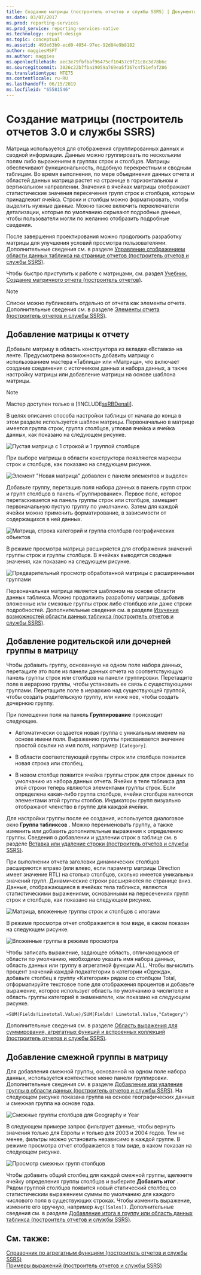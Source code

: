 ```yaml
---
title: Создание матрицы (построитель отчетов и службы SSRS) | Документы Майкрософт
ms.date: 03/07/2017
ms.prod: reporting-services
ms.prod_service: reporting-services-native
ms.technology: report-design
ms.topic: conceptual
ms.assetid: 493e63b9-ecd0-4054-97ec-92d84e9b8182
author: maggiesMSFT
ms.author: maggies
ms.openlocfilehash: aec3e79fbfbaf96475cf10457c9f21c8c3d78b6c
ms.sourcegitcommit: 3026c22b7fba19059a769ea5f367c4f51efaf286
ms.translationtype: MTE75
ms.contentlocale: ru-RU
ms.lasthandoff: 06/15/2019
ms.locfileid: "65581546"
---
```

# <a name="create-a-matrix-report-builder-and-ssrs"></a>Создание матрицы (построитель отчетов 3.0 и службы SSRS)
  Матрица используется для отображения сгруппированных данных и сводной информации. Данные можно группировать по нескольким полям либо выражениям в группах строк и столбцов. Матрицы обеспечивают функциональность, подобную перекрестным и сводным таблицам. Во время выполнения, по мере объединения данных отчета и областей данных матрица растет на странице в горизонтальном и вертикальном направлении. Значения в ячейках матрицы отображают статистические значения пересечения групп строк и столбцов, которым принадлежит ячейка. Строки и столбцы можно форматировать, чтобы выделить нужные данные. Можно также включить переключатели детализации, которые по умолчанию скрывают подробные данные, чтобы пользователи могли по желанию отобразить подробные сведения.  
  
 После завершения проектирования можно продолжить разработку матрицы для улучшения условий просмотра пользователями. Дополнительные сведения см. в разделе [Управление отображением области данных табликса на странице отчетов (построитель отчетов и службы SSRS)](../../reporting-services/report-design/controlling-the-tablix-data-region-display-on-a-report-page.md).  
  
 Чтобы быстро приступить к работе с матрицами, см. раздел [Учебник. Создание матричного отчета (построитель отчетов)](../../reporting-services/tutorial-creating-a-matrix-report-report-builder.md).  
  
> [!NOTE]  
>  Списки можно публиковать отдельно от отчета как элементы отчета. Дополнительные сведения см. в разделе [Элементы отчета (построитель отчетов и службы SSRS)](../../reporting-services/report-design/report-parts-report-builder-and-ssrs.md).  
  
##  <a name="AddingMatrix"></a> Добавление матрицы к отчету  
 Добавьте матрицу в область конструктора из вкладки «Вставка» на ленте. Предусмотрена возможность добавить матрицу с использованием мастера «Таблица» или «Матрица», что включает создание соединения с источником данных и набора данных, а также настройку матрицы или добавление матрицы на основе шаблона матрицы.  
  
> [!NOTE]  
>  Мастер доступен только в [!INCLUDE[ssRBDenali](../../includes/ssrbdenali-md.md)].  
  
 В целях описания способа настройки таблицы от начала до конца в этом разделе используется шаблон матрицы.  Первоначально в матрице имеется группа строк, группа столбцов, угловая ячейка и ячейка данных, как показано на следующем рисунке.  
  
 ![Пустая матрица с 1 строкой и 1 группой столбцов](../../reporting-services/report-design/media/rs-matrixtemplatenew.gif "Пустая матрица с 1 строкой и 1 группой столбцов")  
  
 При выборе матрицы в области конструктора появляются маркеры строк и столбцов, как показано на следующем рисунке.  
  
 ![Элемент "Новая матрица" добавлен с панели элементов и выделен](../../reporting-services/report-design/media/rs-matrixtemplatenewselected.gif "Элемент \"Новая матрица\" добавлен с панели элементов и выделен")  
  
 Добавьте группу, перетащив поля набора данных в панель групп строк и групп столбцов в панель «Группирование». Первое поле, которое перетаскивается на панель группы строк или столбцов, замещает первоначальную пустую группу по умолчанию. Затем для каждой ячейки можно применить форматирование, в зависимости от содержащихся в ней данных.  
  
 ![Матрица, строка категорий и группа столбцов географических объектов](../../reporting-services/report-design/media/rs-basicmatrixdesign.gif "Матрица, строка категорий и группа столбцов географических объектов")  
  
 В режиме просмотра матрица расширяется для отображения значений группы строк и группы столбцов. В ячейках выводятся сводные значения, как показано на следующем рисунке.  
  
 ![Предварительный просмотр обработанной матрицы с расширенными группами](../../reporting-services/report-design/media/rs-basicmatrixpreview.gif "Предварительный просмотр обработанной матрицы с расширенными группами")  
  
 Первоначальная матрица является шаблоном на основе области данных табликса. Можно продолжить разработку матрицы, добавив вложенные или смежные группы строк либо столбцов или даже строки подробностей. Дополнительные сведения см. в разделе [Изучение возможностей области данных табликса (построитель отчетов и службы SSRS)](../../reporting-services/report-design/exploring-the-flexibility-of-a-tablix-data-region-report-builder-and-ssrs.md).  
  
  
##  <a name="AddingParentGroupChild"></a> Добавление родительской или дочерней группы в матрицу  
 Чтобы добавить группу, основанную на одном поле набора данных, перетащите это поле из панели данных отчета на соответствующую панель группы строк или столбцов на панели группировки. Перетащите поле в иерархию группы, чтобы установить ее связь с существующими группами. Перетащите поле в иерархию над существующей группой, чтобы создать родительскую группу, или ниже нее, чтобы создать дочернюю группу.  
  
 При помещении поля на панель **Группирование** происходит следующее.  
  
-   Автоматически создается новая группа с уникальным именем на основе имени поля. Выражению группы присваивается значение простой ссылки на имя поля, например `[Category]`.  
  
-   В области соответствующей группы строк или столбцов появится новая строка или столбец.  
  
-   В новом столбце появится ячейка группы строк для строк данных по умолчанию из набора данных отчета. Ячейки в теле табликса для этой строки теперь являются элементами группы строк. Если определена какая-либо группа столбцов, ячейки столбцов являются элементами этой группы столбов. Индикаторы групп визуально отображают членство в группе для каждой ячейки.  
  
 Для настройки группы после ее создания, используется диалоговое окно **Группа табликсов** . Можно переименовать группу, а также изменить или добавить дополнительные выражения к определению группы. Сведения о добавлении и удалении строк в таблице см. в разделе [Вставка или удаление строки (построитель отчетов и службы SSRS)](../../reporting-services/report-design/insert-or-delete-a-row-report-builder-and-ssrs.md).  
  
 При выполнении отчета заголовки динамических столбцов расширяются вправо (или влево, если параметр матрицы Direction имеет значение RTL) на столько столбцов, сколько имеется уникальных значений групп. Динамические строки расширяются по странице вниз. Данные, отображающиеся в ячейках тела табликса, являются статистическими выражениями, основанными на пересечениях групп строк и столбцов, как показано на следующем рисунке.  
  
 ![Матрица, вложенные группы строк и столбцов с итогами](../../reporting-services/report-design/media/rs-basicmatrixnestedgroupstotalsdesign.gif "Матрица, вложенные группы строк и столбцов с итогами")  
  
 В режиме просмотра отчет отображается в том виде, в каком показан на следующем рисунке.  
  
 ![Вложенные группы в режиме просмотра](../../reporting-services/report-design/media/rs-basicmatrixnestedgroupstotalspreview.gif "Вложенные группы в режиме просмотра")  
  
 Чтобы записать выражение, задающее область, отличающуюся от области по умолчанию, необходимо указать имя набора данных, область данных или группу в агрегатной функции ALL. Чтобы вычислить процент значений каждой подкатегории в категории «Одежда», добавьте столбец в группу «Категория» рядом со столбцом Total, отформатируйте текстовое поле для отображения процентов и добавьте выражение, которое использует область по умолчанию в числителе и область группы категорий в знаменателе, как показано на следующем рисунке.  
  
 `=SUM(Fields!Linetotal.Value)/SUM(Fields! Linetotal.Value,"Category")`  
  
 Дополнительные сведения см. в разделе [Область выражения для суммирования, агрегатных функций и встроенных коллекций (построитель отчетов и службы SSRS)](../../reporting-services/report-design/expression-scope-for-totals-aggregates-and-built-in-collections.md).  
  
  
##  <a name="AddingAdjacentGroup"></a> Добавление смежной группы в матрицу  
 Для добавления смежной группы, основанной на одном поле набора данных, используется контекстное меню панели группировки. Дополнительные сведения см. в разделе [Добавление или удаление группы в области данных (построитель отчетов и службы SSRS)](../../reporting-services/report-design/add-or-delete-a-group-in-a-data-region-report-builder-and-ssrs.md). На следующем рисунке показана группа на основе географических данных и смежная группа на основе года.  
  
 ![Смежные группы столбцов для Geography и Year](../../reporting-services/report-design/media/rs-basicmatrixadjacentgroupsdesign.gif "Смежные группы столбцов для Geography и Year")  
  
 В следующем примере запрос фильтрует данные, чтобы вернуть значения только для Европы и только для 2003 и 2004 годов. Тем не менее, фильтры можно установить независимо в каждой группе. В режиме просмотра отчет отображается в том виде, в каком показан на следующем рисунке.  
  
 ![Просмотр смежных групп столбцов](../../reporting-services/report-design/media/rs-basicmatrixadjacentgroupspreview.gif "Просмотр смежных групп столбцов")  
  
 Чтобы добавить общий столбец для каждой смежной группы, щелкните ячейку определения группы столбцов и выберите **Добавить итог** . Рядом группой столбцов появится новый статический столбец со статистическим выражением суммы по умолчанию для каждого числового поля в существующих строках. Чтобы изменить выражение, измените его вручную, например `Avg([Sales])`. Дополнительные сведения см. в разделе [Добавление итога в группу или область данных табликса (построитель отчетов и службы SSRS)](../../reporting-services/report-design/add-a-total-to-a-group-or-tablix-data-region-report-builder-and-ssrs.md).  
  
  
## <a name="see-also"></a>См. также:  
 [Справочник по агрегатным функциям (построитель отчетов и службы SSRS)](../../reporting-services/report-design/report-builder-functions-aggregate-functions-reference.md)   
 [Примеры выражений (построитель отчетов и службы SSRS)](../../reporting-services/report-design/expression-examples-report-builder-and-ssrs.md)  
  
  
